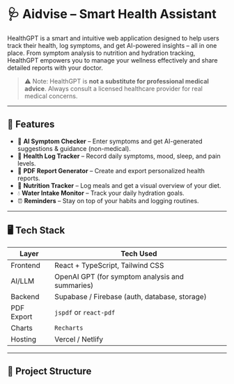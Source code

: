 # 🩺 Aidvise – Smart Health Assistant

HealthGPT is a smart and intuitive web application designed to help users track their health, log symptoms, and get AI-powered insights – all in one place. From symptom analysis to nutrition and hydration tracking, HealthGPT empowers you to manage your wellness effectively and share detailed reports with your doctor.

> ⚠️ Note: HealthGPT is **not a substitute for professional medical advice**. Always consult a licensed healthcare provider for real medical concerns.

---

## 🚀 Features

- 🧠 **AI Symptom Checker** – Enter symptoms and get AI-generated suggestions & guidance (non-medical).
- 📅 **Health Log Tracker** – Record daily symptoms, mood, sleep, and pain levels.
- 📄 **PDF Report Generator** – Create and export personalized health reports.
- 🥦 **Nutrition Tracker** – Log meals and get a visual overview of your diet.
- 💧 **Water Intake Monitor** – Track your daily hydration goals.
- ⏰ **Reminders** – Stay on top of your habits and logging routines.

---

## 🖥️ Tech Stack

| Layer      | Tech Used |
|------------|-----------|
| Frontend   | React + TypeScript, Tailwind CSS |
| AI/LLM     | OpenAI GPT (for symptom analysis and summaries) |
| Backend    | Supabase / Firebase (auth, database, storage) |
| PDF Export | `jspdf` or `react-pdf` |
| Charts     | `Recharts` |
| Hosting    | Vercel / Netlify |

---

## 🧩 Project Structure

